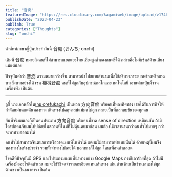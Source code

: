 ```yaml
---
title: "音痴"
featuredImage: "https://res.cloudinary.com/kagamiweb/image/upload/v1746286294/blog.coregamehd.com/onchi.jpg"
publishDate: "2023-04-23"
publish: True
categories: ["Thoughts"]
slug: "onchi"
---
```



คำศัพท์ภาษาญี่ปุ่นประจำวันนี้ 音痴 (おんち; onchi)

เดิมที 音痴 หมายถึงคนที่ไม่สามารถแยกแยะโทนเสียงสูงต่ำของดนตรีได้ กล่าวคือไม่มีเซ้นส์ด้านเสียงแม้แต่น้อย

ปัจจุบันคำว่า 音痴 ความหมายกว้างขึ้น สามารถนำไปขยายคำนามเพื่อใช้อธิบายภาวะบกพร่องหรือขาดบางสิ่งบางอย่างได้ เช่น 機械音痴 คนที่ไม่ถูกกับอุปกรณ์กลไกและเทคโนโลยี เอาแต่กดปุ่มมั่วจนเครื่องพัง เป็นต้น

---

ลูซี่ นางเอกหลักใน[เกม orefukachi](https://vndb.org/v44098) เป็นพวก 方向音痴 หรือคนที่หลงทิศทาง เธอได้รับภารกิจให้กำจัดแม่มดแต่ดันหลงทาง เดินทางไปคฤหาสน์แม่มดไม่ถูก กลายเป็นที่ตลกขบขันของทุกคน

อันที่จริงผมเองก็เป็นคนประเภท 方向音痴 หรือคนที่ขาด sense of direction เหมือนกัน ถ้ามีใครสักคนจับผมไปปล่อยในสถานที่ใหม่ที่ไม่คุ้นเคยมาก่อน ผมต้องใช้เวลานานกว่าคนทั่วไปมากๆ กว่าจะหาทางออกมาได้

คนทั่วไปสามารถจินตนาการหรือวาดแผนที่ในหัวได้ แต่ผมไม่สามารถทำแบบนั้นได้ ด้วยเหตุนี้ผมจึงหลงทางในห้างประจำ รวมทั้งจำทางไม่เคยได้ บอกทางก็ไม่ถูก โดนเพื่อนด่าตลอด

โชคดีที่ปัจจุบันมี GPS และโปรแกรมแผนที่นำทางอย่าง Google Maps กรณีเลวร้ายที่สุด ถ้าไม่มีเครื่องมืออะไรติดตัวเลย ผมจะใช้วิธีจดจำรายละเอียดแทนเส้นทาง เช่น ด้านซ้ายเป็นร้านชานมไข่มุก ด้านขวาเป็นธนาคาร เป็นต้น
